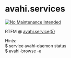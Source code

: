 # avahi.services

[![No Maintenance Intended](http://unmaintained.tech/badge.svg)](http://unmaintained.tech/)

RTFM @ [avahi.service(5)](https://linux.die.net/man/5/avahi.service)

Hints:  
$ service avahi-daemon status  
$ avahi-browse -a  
